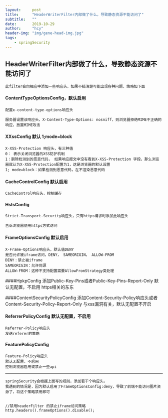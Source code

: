 ```yaml
---
layout:     post
title:      "HeaderWriterFilter内部做了什么，导致静态资源不能访问了"
subtitle:   ""
date:       2019-10-29
author:     "hcy"
header-img: "img/gene-head-img.jpg"
tags:
    - springSecurity
---
```



## HeaderWriterFilter内部做了什么，导致静态资源不能访问了

	此filter会向相应中添加一些响应头，如果不搞清楚可能出现各种问题，策略如下面


#### ContentTypeOptionsConfig，默认启用
	配置x-content-type-options响应头

	服务器设置该响应头，X-Content-Type-Options: nosniff，则浏览器拒绝MIME不正确的响应，放置MIME攻击


#### XXssConfig  默认 1;mode=block
	X-XSS-Protection 响应头，有三种值
	0： 表示关闭浏览器的XSS防护机制
	1：删除检测到的恶意代码， 如果响应报文中没有看到X-XSS-Protection 字段，那么浏览器就认为X-XSS-Protection配置为1，这是浏览器的默认设置
	1; mode=block：如果检测到恶意代码，在不渲染恶意代码

#### CacheControlConfig  默认启用
	CacheControl响应头，控制缓存

#### HstsConfig  
	Strict-Transport-Security响应头，只有https请求时添加此响应头

	告诉浏览器使用https方式访问

#### FrameOptionsConfig 默认启用
	X-Frame-Options响应头，默认值DENY
	是否允许被iframe访问，DENY， SAMEORIGIN， ALLOW-FROM
	DENY：禁止被iframe
	SAMEORIGIN：允许同源
	ALLOW-FROM：这种不支持配置需要AllowFromStrategy类处理

####HpkpConfig 
	添加Public-Key-Pins或者Public-Key-Pins-Report-Only
	默认无配置，不启用
	https相关的东东

####ContentSecurityPolicyConfig
	添加Content-Security-Policy响应头或者Content-Security-Policy-Report-Only
	与xss漏洞有关，默认无配置不开启

#### ReferrerPolicyConfig 默认无配置，不启用

	Referrer-Policy响应头
	发送referer的策略

#### FeaturePolicyConfig
	Feature-Policy响应头
	默认无配置，不启用
	控制浏览器启用或禁止一些api

***
	springSecurity会根据上面写的规则，添加若干个响应头。
	我遇到的情况是，因为默认启用了FrameOptionsConfig:deny，导致了前端不能访问图片资源了，将这个策略禁用即可


```

//禁用headerFilter 的禁止iframe访问策略
http.headers().frameOptions().disable();

```